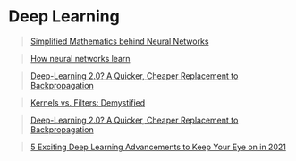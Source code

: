 # Deep Learning
> [Simplified Mathematics behind Neural Networks](https://towardsdatascience.com/simplified-mathematics-behind-neural-networks-f2b7298f86a4)

> [How neural networks learn](https://towardsdatascience.com/how-neural-networks-learn-5ded46a13546)

> [Deep-Learning 2.0? A Quicker, Cheaper Replacement to Backpropagation](https://medium.com/wluper/deep-learning-2-0-a-quicker-cheaper-replacement-to-backpropagation-c2cbd152f9f1)

> [Kernels vs. Filters: Demystified](https://becominghuman.ai/kernels-vs-filters-demystified-607e0a432444)

> [Deep-Learning 2.0? A Quicker, Cheaper Replacement to Backpropagation](https://medium.com/wluper/deep-learning-2-0-a-quicker-cheaper-replacement-to-backpropagation-c2cbd152f9f1)

> [5 Exciting Deep Learning Advancements to Keep Your Eye on in 2021](https://towardsdatascience.com/5-exciting-deep-learning-advancements-to-keep-your-eye-on-in-2021-6f6a9b6d2406)
